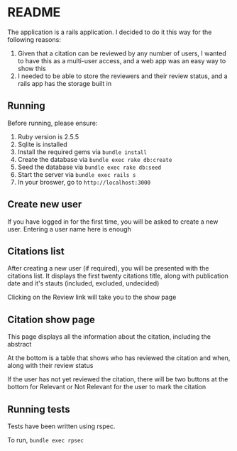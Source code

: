 # README

The application is a rails application. I decided to do it this way for the following reasons:

1. Given that a citation can be reviewed by any number of users, I wanted to have this as a multi-user access, and a web app was an easy way to show this
2. I needed to be able to store the reviewers and their review status, and a rails app has the storage built in

## Running

Before running, please ensure:

1. Ruby version is 2.5.5
2. Sqlite is installed
3. Install the required gems via `bundle install`
4. Create the database via `bundle exec rake db:create`
5. Seed the database via `bundle exec rake db:seed`
6. Start the server via `bundle exec rails s`
7. In your broswer, go to `http://localhost:3000`

## Create new user

If you have logged in for the first time, you will be asked to create a new user. Entering a user name here is enough

## Citations list

After creating a new user (if required), you will be presented with the citations list. It displays the first twenty citations title, along with publication date and it's stauts (included, excluded, undecided)

Clicking on the Review link will take you to the show page

## Citation show page

This page displays all the information about the citation, including the abstract

At the bottom is a table that shows who has reviewed the citation and when, along with their review status

If the user has not yet reviewed the citation, there will be two buttons at the bottom for Relevant or Not Relevant for the user to mark the citation

## Running tests

Tests have been written using rspec.

To run, `bundle exec rpsec`
